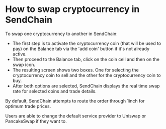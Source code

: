 # How to swap cryptocurrency in SendChain

To swap one cryptocurrency to another in SendChain:

- The first step is to activate the cryptocurrency coin (that will be used to pay) on the Balance tab via the 'add coin' button if it's not already active.
- Then proceed to the Balance tab, click on the coin cell and then on the swap icon.
- The resulting screen shows two boxes. One for selecting the cryptocurrency coin to sell and the other for the cryptocurrency coin to buy.
- After both options are selected, SendChain displays the real time swap rate for selected coins and trade details.

By default, SendChain attempts to route the order through 1inch for optimum trade prices.

Users are able to change the default service provider to Uniswap or PancakeSwap if they want to.